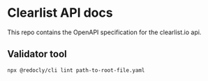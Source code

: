 # Clearlist API docs

This repo contains the OpenAPI specification for the clearlist.io api.

## Validator tool

`npx @redocly/cli lint path-to-root-file.yaml`
